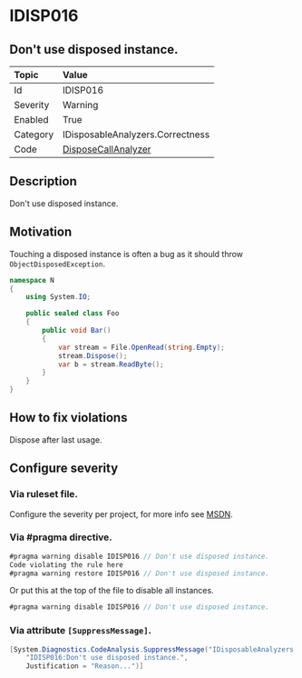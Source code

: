 # IDISP016
## Don't use disposed instance.

| Topic    | Value
| :--      | :--
| Id       | IDISP016
| Severity | Warning
| Enabled  | True
| Category | IDisposableAnalyzers.Correctness
| Code     | [DisposeCallAnalyzer](https://github.com/DotNetAnalyzers/IDisposableAnalyzers/blob/master/IDisposableAnalyzers/Analyzers/DisposeCallAnalyzer.cs)

## Description

Don't use disposed instance.

## Motivation

Touching a disposed instance is often a bug as it should throw `ObjectDisposedException`.

```cs
namespace N
{
    using System.IO;

    public sealed class Foo
    {
        public void Bar()
        {
            var stream = File.OpenRead(string.Empty);
            stream.Dispose();
            var b = stream.ReadByte();
        }
    }
}
```

## How to fix violations

Dispose after last usage.

<!-- start generated config severity -->
## Configure severity

### Via ruleset file.

Configure the severity per project, for more info see [MSDN](https://msdn.microsoft.com/en-us/library/dd264949.aspx).

### Via #pragma directive.
```C#
#pragma warning disable IDISP016 // Don't use disposed instance.
Code violating the rule here
#pragma warning restore IDISP016 // Don't use disposed instance.
```

Or put this at the top of the file to disable all instances.
```C#
#pragma warning disable IDISP016 // Don't use disposed instance.
```

### Via attribute `[SuppressMessage]`.

```C#
[System.Diagnostics.CodeAnalysis.SuppressMessage("IDisposableAnalyzers.Correctness", 
    "IDISP016:Don't use disposed instance.", 
    Justification = "Reason...")]
```
<!-- end generated config severity -->